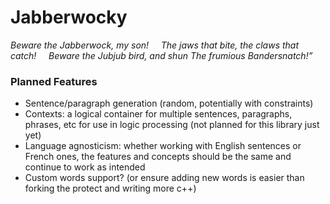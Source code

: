 # Jabberwocky
*Beware the Jabberwock, my son!*
*&nbsp;&nbsp;&nbsp;&nbsp;The jaws that bite, the claws that catch!*
*&nbsp;&nbsp;&nbsp;&nbsp;Beware the Jubjub bird, and shun*
*The frumious Bandersnatch!”*

### Planned Features
- Sentence/paragraph generation (random, potentially with constraints)
- Contexts: a logical container for multiple sentences, paragraphs, phrases, etc for use in logic processing (not planned for this library just yet)
- Language agnosticism: whether working with English sentences or French ones, the features and concepts should be the same and continue to work as intended
- Custom words support? (or ensure adding new words is easier than forking the protect and writing more c++)